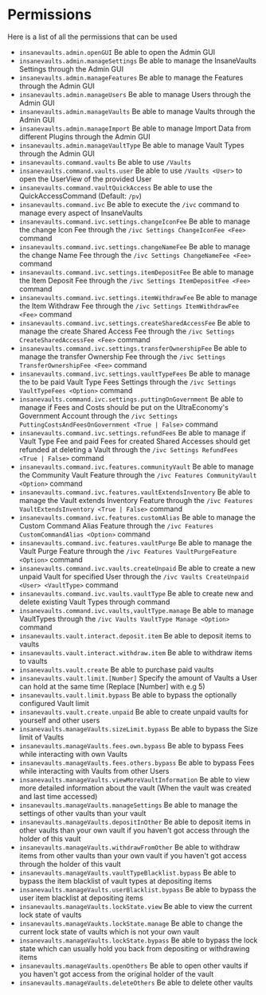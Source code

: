 
# Permissions
Here is a list of all the permissions that can be used
<br>

* `insanevaults.admin.openGUI`
  Be able to open the Admin GUI
* `insanevaults.admin.manageSettings`
  Be able to manage the InsaneVaults Settings
  through the Admin GUI
* `insanevaults.admin.manageFeatures`
  Be able to manage the Features through
  the Admin GUI
* `insanevaults.admin.manageUsers`
  Be able to manage Users through the Admin GUI
* `insanevaults.admin.manageVaults`
  Be able to manage Vaults through the Admin GUI
* `insanevaults.admin.manageImport`
  Be able to manage Import Data from different
  Plugins through the Admin GUI
* `insanevaults.admin.manageVaultType`
  Be able to manage Vault Types through the Admin GUI
* `insanevaults.command.vaults`
  Be able to use `/Vaults`
* `insanevaults.command.vaults.user`
  Be able to use `/Vaults <User>` to open
  the UserView of the provided User
* `insanevaults.command.vaultQuickAccess`
  Be able to use the QuickAccessCommand (Default: `/pv`)  
* `insanevaults.command.ivc`
  Be able to execute the `/ivc` command to manage
  every aspect of InsaneVaults 
* `insanevaults.command.ivc.settings.changeIconFee`
  Be able to manage the change Icon Fee through
  the `/ivc Settings ChangeIconFee <Fee>` command 
* `insanevaults.command.ivc.settings.changeNameFee`
  Be able to manage the change Name Fee through
  the `/ivc Settings ChangeNameFee <Fee>` command   
* `insanevaults.command.ivc.settings.itemDepositFee`
  Be able to manage the Item Deposit Fee through
  the `/ivc Settings ItemDepositFee <Fee>` command   
* `insanevaults.command.ivc.settings.itemWithdrawFee`
  Be able to manage the Item Withdraw Fee through
  the `/ivc Settings ItemWithdrawFee <Fee>` command    
* `insanevaults.command.ivc.settings.createSharedAccessFee`
  Be able to manage the create Shared Access Fee through
  the `/ivc Settings CreateSharedAccessFee <Fee>` command   
* `insanevaults.command.ivc.settings.transferOwnershipFee`
  Be able to manage the transfer Ownership Fee through
  the `/ivc Settings TransferOwnershipFee <Fee>` command   
* `insanevaults.command.ivc.settings.vaultTypeFees`
  Be able to manage the to be paid Vault Type Fees Settings
  through the `/ivc Settings VaultTypeFees <Option>` command     
* `insanevaults.command.ivc.settings.puttingOnGovernment`
  Be able to manage if Fees and Costs should be put on the
  UltraEconomy's Government Account through the 
  `/ivc Settings PuttingCostsAndFeesOnGovernment <True | False>` command  
* `insanevaults.command.ivc.settings.refundFees`
  Be able to manage if Vault Type Fee and paid Fees for
  created Shared Accesses should get refunded at deleting
  a Vault through the `/ivc Settings RefundFees <True | False>` command
* `insanevaults.command.ivc.features.communityVault`
  Be able to manage the Community Vault Feature through
  the `/ivc Features CommunityVault <Option>` command
* `insanevaults.command.ivc.features.vaultExtendsInventory`
  Be able to manage the Vault extends Inventory Feature through
  the `/ivc Features VaultExtendsInventory <True | False>` command
* `insanevaults.command.ivc.features.customAlias`
  Be able to manage the Custom Command Alias Feature through
  the `/ivc Features CustomCommandAlias <Option>` command
* `insanevaults.command.ivc.features.vaultPurge`
  Be able to manage the Vault Purge Feature through
  the `/ivc Features VaultPurgeFeature <Option>` command
* `insanevaults.command.ivc.vaults.createUnpaid`
  Be able to create a new unpaid Vault for specified
  User through the `/ivc Vaults CreateUnpaid <User> <VaultType>` command
* `insanevaults.command.ivc.vaults.vaultType`
  Be able to create new and delete existing 
  Vault Types through command
* `insanevaults.command.ivc.vaults,vaultType.manage`
  Be able to manage VaultTypes through the 
  `/ivc Vaults VaultType Manage <Option>` command
* `insanevaults.vault.interact.deposit.item`
  Be able to deposit items to vaults
* `insanevaults.vault.interact.withdraw.item`
  Be able to withdraw items to vaults
* `insanevaults.vault.create`
  Be able to purchase paid vaults
* `insanevaults.vault.limit.[Number]`
  Specify the amount of Vaults a User can hold
  at the same time (Replace [Number] with e.g 5)
* `insanevaults.vault.limit.bypass`
  Be able to bypass the optionally configured
  Vault limit
* `insanevaults.vault.create.unpaid`
  Be able to create unpaid vaults for yourself and other users
* `insanevaults.manageVaults.sizeLimit.bypass`
  Be able to bypass the Size limit of Vaults
* `insanevaults.manageVaults.fees.own.bypass`
  Be able to bypass Fees while interacting with own Vaults
* `insanevaults.manageVaults.fees.others.bypass`
  Be able to bypass Fees while interacting with Vaults from other Users
* `insanevaults.manageVaults.viewMoreVaultInformation`
  Be able to view more detailed information about the vault
  (When the vault was created and last time accessed)
* `insanevaults.manageVaults.manageSettings`
  Be able to manage the settings of other vaults than your vault
* `insanevaults.manageVaults.depositInOther`
  Be able to deposit items in other vaults than your own vault
  if you haven't got access through the holder of this vault
* `insanevaults.manageVaults.withdrawFromOther`
  Be able to withdraw items from other vaults than your own vault
  if you haven't got access through the holder of this vault
* `insanevaults.manageVaults.vaultTypeBlacklist.bypass`
  Be able to bypass the item blacklist of vault types at depositing items
* `insanevaults.manageVaults.userBlacklist.bypass`
  Be able to bypass the user item blacklist at depositing items
* `insanevaults.manageVaults.lockState.view`
  Be able to view the current lock state of vaults
* `insanevaults.manageVaukts.lockState.manage`
  Be able to change the current lock state of vaults which is not your own vault
* `insanevaults.manageVaults.lockState.bypass`
  Be able to bypass the lock state which can usually hold
  you back from depositing or withdrawing items
* `insanevaults.manageVaults.openOthers`
  Be able to open other vaults if you haven't got access
  from the original holder of the vault
* `insanevaults.manageVaults.deleteOthers`
  Be able to delete other vaults
